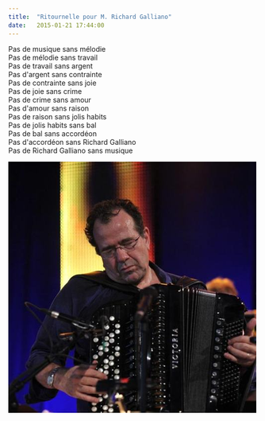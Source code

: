 ```yaml
---
title:  "Ritournelle pour M. Richard Galliano"
date:   2015-01-21 17:44:00
---
```


<p>Pas de musique sans mélodie<br/>Pas de mélodie sans travail<br/>Pas de travail sans argent<br/>Pas d'argent sans contrainte<br/>Pas de contrainte sans joie<br/>Pas de joie sans crime<br/>Pas de crime sans amour<br/>Pas d'amour sans raison<br/>Pas de raison sans jolis habits<br/>Pas de jolis habits sans bal<br/>Pas de bal sans accordéon<br/>Pas d'accordéon sans Richard Galliano<br/>Pas de Richard Galliano sans musique</p>

![Richard Galliano](/images/2015-01-21-galliano.jpg)
